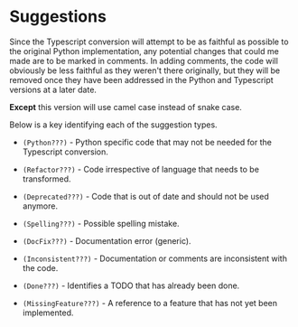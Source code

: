 # Suggestions

Since the Typescript conversion will attempt to be as faithful as
possible to the original Python implementation, any potential changes
that could me made are to be marked in comments. In adding comments,
the code will obviously be less faithful as they weren't there
originally, but they will be removed once they have been addressed
in the Python and Typescript versions at a later date.

**Except** this version will use camel case instead of snake case.

Below is a key identifying each of the suggestion types.

- `(Python???)` -
Python specific code that may not be needed for the Typescript conversion.

- `(Refactor???)` -
Code irrespective of language that needs to be transformed.

- `(Deprecated???)` -
Code that is out of date and should not be used anymore.

- `(Spelling???)` -
Possible spelling mistake.

- `(DocFix???)` -
Documentation error (generic).

- `(Inconsistent???)` -
Documentation or comments are inconsistent with the code.

- `(Done???)` -
Identifies a TODO that has already been done.

- `(MissingFeature???)` - 
A reference to a feature that has not yet been implemented.
